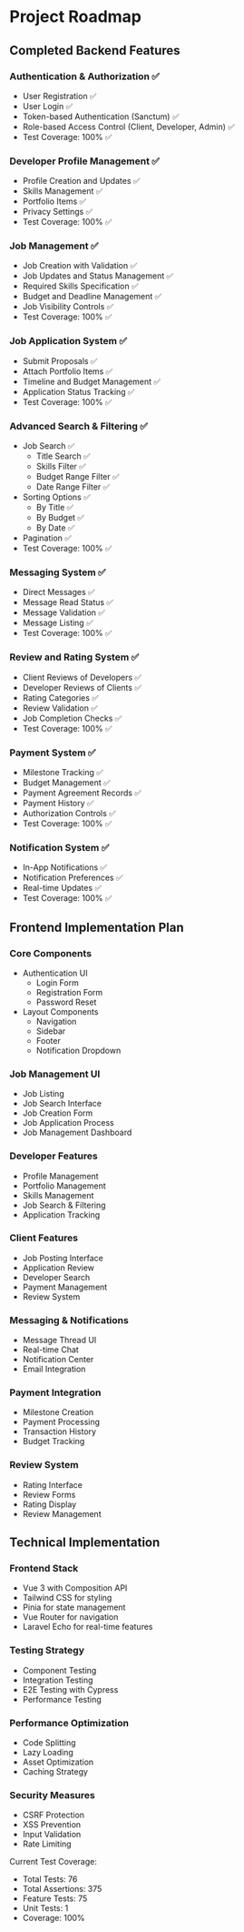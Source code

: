 # Project Roadmap

## Completed Backend Features

### Authentication & Authorization ✅
- User Registration ✅
- User Login ✅
- Token-based Authentication (Sanctum) ✅
- Role-based Access Control (Client, Developer, Admin) ✅
- Test Coverage: 100% ✅

### Developer Profile Management ✅
- Profile Creation and Updates ✅
- Skills Management ✅
- Portfolio Items ✅
- Privacy Settings ✅
- Test Coverage: 100% ✅

### Job Management ✅
- Job Creation with Validation ✅
- Job Updates and Status Management ✅
- Required Skills Specification ✅
- Budget and Deadline Management ✅
- Job Visibility Controls ✅
- Test Coverage: 100% ✅

### Job Application System ✅
- Submit Proposals ✅
- Attach Portfolio Items ✅
- Timeline and Budget Management ✅
- Application Status Tracking ✅
- Test Coverage: 100% ✅

### Advanced Search & Filtering ✅
- Job Search ✅
  - Title Search ✅
  - Skills Filter ✅
  - Budget Range Filter ✅
  - Date Range Filter ✅
- Sorting Options ✅
  - By Title ✅
  - By Budget ✅
  - By Date ✅
- Pagination ✅
- Test Coverage: 100% ✅

### Messaging System ✅
- Direct Messages ✅
- Message Read Status ✅
- Message Validation ✅
- Message Listing ✅
- Test Coverage: 100% ✅

### Review and Rating System ✅
- Client Reviews of Developers ✅
- Developer Reviews of Clients ✅
- Rating Categories ✅
- Review Validation ✅
- Job Completion Checks ✅
- Test Coverage: 100% ✅

### Payment System ✅
- Milestone Tracking ✅
- Budget Management ✅
- Payment Agreement Records ✅
- Payment History ✅
- Authorization Controls ✅
- Test Coverage: 100% ✅

### Notification System ✅
- In-App Notifications ✅
- Notification Preferences ✅
- Real-time Updates ✅
- Test Coverage: 100% ✅

## Frontend Implementation Plan

### Core Components
- Authentication UI
  - Login Form
  - Registration Form
  - Password Reset
- Layout Components
  - Navigation
  - Sidebar
  - Footer
  - Notification Dropdown

### Job Management UI
- Job Listing
- Job Search Interface
- Job Creation Form
- Job Application Process
- Job Management Dashboard

### Developer Features
- Profile Management
- Portfolio Management
- Skills Management
- Job Search & Filtering
- Application Tracking

### Client Features
- Job Posting Interface
- Application Review
- Developer Search
- Payment Management
- Review System

### Messaging & Notifications
- Message Thread UI
- Real-time Chat
- Notification Center
- Email Integration

### Payment Integration
- Milestone Creation
- Payment Processing
- Transaction History
- Budget Tracking

### Review System
- Rating Interface
- Review Forms
- Rating Display
- Review Management

## Technical Implementation

### Frontend Stack
- Vue 3 with Composition API
- Tailwind CSS for styling
- Pinia for state management
- Vue Router for navigation
- Laravel Echo for real-time features

### Testing Strategy
- Component Testing
- Integration Testing
- E2E Testing with Cypress
- Performance Testing

### Performance Optimization
- Code Splitting
- Lazy Loading
- Asset Optimization
- Caching Strategy

### Security Measures
- CSRF Protection
- XSS Prevention
- Input Validation
- Rate Limiting

Current Test Coverage:
- Total Tests: 76
- Total Assertions: 375
- Feature Tests: 75
- Unit Tests: 1
- Coverage: 100%
